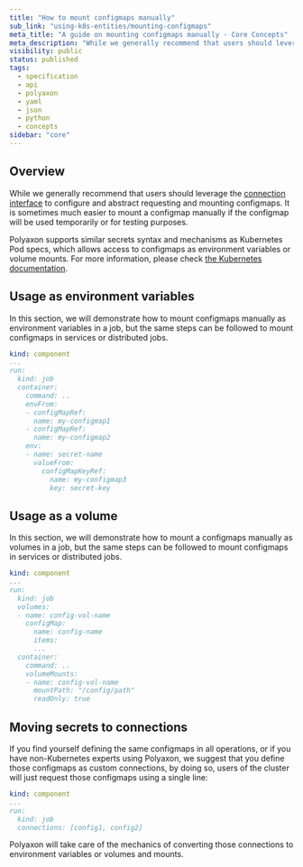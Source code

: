 ```yaml
---
title: "How to mount configmaps manually"
sub_link: "using-k8s-entities/mounting-configmaps"
meta_title: "A guide on mounting configmaps manually - Core Concepts"
meta_description: "While we generally recommend that users should leverage the connection interface to configure and abstract requesting and mounting configmaps, it's possible to mount configmaps manually."
visibility: public
status: published
tags:
  - specification
  - api
  - polyaxon
  - yaml
  - json
  - python
  - concepts
sidebar: "core"
---
```


## Overview

While we generally recommend that users should leverage the [connection interface](/docs/setup/connections/)
to configure and abstract requesting and mounting configmaps.
It is sometimes much easier to mount a configmap manually if the configmap will be used temporarily or for testing purposes.

Polyaxon supports similar secrets syntax and mechanisms as Kubernetes Pod specs, 
which allows access to configmaps as environment variables or volume mounts. For more information, 
please check [the Kubernetes documentation](https://kubernetes.io/docs/concepts/configuration/configmap/).

## Usage as environment variables

In this section, we will demonstrate how to mount configmaps manually as environment variables in a job, but the same steps can be followed to mount configmaps in services or distributed jobs.

```yaml
kind: component
...
run:
  kind: job
  container:
    command: ..
    envFrom:
    - configMapRef:
      name: my-configmap1
    - configMapRef:
      name: my-configmap2
    env:
    - name: secret-name
      valueFrom:
        configMapKeyRef:
          name: my-configmap3
          key: secret-key
```

## Usage as a volume

In this section, we will demonstrate how to mount a configmaps manually as volumes in a job, but the same steps can be followed to mount configmaps in services or distributed jobs.

```yaml
kind: component
...
run:
  kind: job
  volumes:
  - name: config-vol-name
    configMap:
      name: config-name
      items:
      ...
  container:
    command: ..
    volumeMounts:
    - name: config-vol-name
      mountPath: "/config/path"
      readOnly: true
```

## Moving secrets to connections

If you find yourself defining the same configmaps in all operations, or if you have non-Kubernetes experts using Polyaxon, 
we suggest that you define those configmaps as custom connections, by doing so, users of the cluster will just request those configmaps using a single line:

```yaml
kind: component
...
run:
  kind: job
  connections: [config1, config2]
```

Polyaxon will take care of the mechanics of converting those connections to environment variables or volumes and mounts.
